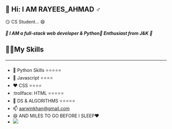 ## :sparkler: Hi: I AM RAYEES_AHMAD :male_sign:
:smirk:  CS Student... :smile: 
##### :green_book: I AM a full-stack web developer & Python:snake: Enthusiast from J&K :green_book:
## :technologist:My Skills<hr>
- :snake: Python Skills  :star::star::star::star::star:
- :book:  Javascript     :star::star::star::star:
- :heart:  CSS            :star::star::star::star:
- :trollface: HTML             :star::star::star::star::star:
- :dromedary_camel: DS & ALGORITHMS :star::star::star::star::star:
- 📫 aarwinkhan@gmail.com
- 😄 AND MILES TO GO BEFORE I SLEEP:heart:
- ![](https://media.giphy.com/media/zKgyrMvWVUJu9SSHfB/giphy.gif)
